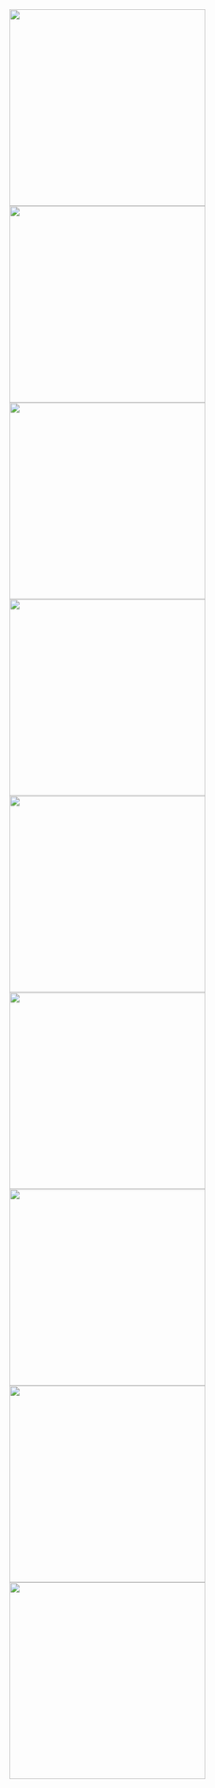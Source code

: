 <div> 
 <img src="https://user-images.githubusercontent.com/73259410/139608063-1dda55cd-bf74-4f86-a1fe-6e3e3de9b452.png" width="350em">
 <img src="https://user-images.githubusercontent.com/73259410/139559404-0884c47c-f67b-4f65-9436-acc6f2e59de0.png" width="350em">
</div>
<div>
 <img src="https://user-images.githubusercontent.com/73259410/139559400-8e6c332d-bbb2-47d1-bda8-c883db399d0c.png" width="350em">
 <img src="https://user-images.githubusercontent.com/73259410/139559403-e647cea6-1147-41e0-98b8-26371313a143.png" width="350em">
</div>
 <div>
 <img src="https://user-images.githubusercontent.com/73259410/139559408-a36969b0-7b17-4102-80c5-9eef64cb6f25.png" width="350em">
 <img src="https://user-images.githubusercontent.com/73259410/139559409-58fe3d6c-d0c7-4dab-af00-7eb2fdd7ebcb.png" width="350em"> 
</div>
<div>
 <img src="https://user-images.githubusercontent.com/73259410/139559405-a11297fb-6041-4c28-87f5-b6beb133e133.png" width="350em">
 <img src="https://user-images.githubusercontent.com/73259410/139559406-a8cf05ab-eccd-43c5-8193-448e839493ac.png" width="350em">
 </div>
 <img src="https://user-images.githubusercontent.com/73259410/139559407-3a553f8e-efbf-44eb-94a9-e44d83c8f53b.png" width="350em">




